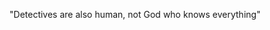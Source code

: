 "Detectives are also human, not God who knows everything"
<!---
callmecheese545/callmecheese545 is a ✨ special ✨ repository because its `README.md` (this file) appears on your GitHub profile.
You can click the Preview link to take a look at your changes.
--->
